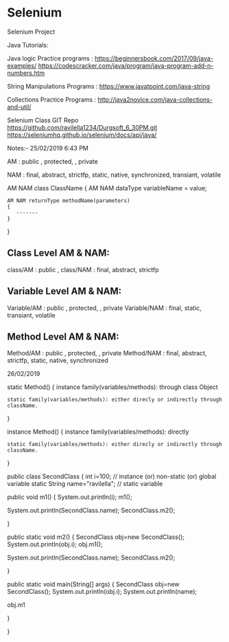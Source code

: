 # Selenium
Selenium Project

Java Tutorials:

Java logic Practice programs :
https://beginnersbook.com/2017/09/java-examples/
https://codescracker.com/java/program/java-program-add-n-numbers.htm

String Manipulations Programs :
https://www.javatpoint.com/java-string

Collections Practice Programs :
http://java2novice.com/java-collections-and-util/

Selenium Class GIT Repo
https://github.com/ravilella1234/Durgsoft_6_30PM.git
https://seleniumhq.github.io/selenium/docs/api/java/

Notes:-
25/02/2019 6:43 PM


AM  : public , protected, <default>, private

NAM : final, abstract, strictfp, static, native, synchronized, transiant,        volatile


AM NAM class ClassName
{
    AM NAM dataType variableName = value;

    AM NAM returnType methodName(parameters)
    {
       -------
    }

}


Class Level AM & NAM:
---------------------
class/AM  : public , <default>
class/NAM : final, abstract, strictfp


Variable Level AM & NAM:
------------------------
Variable/AM  : public , protected, <default>, private
Variable/NAM : final, static, transiant, volatile


Method Level AM & NAM:
---------------------
Method/AM  : public , protected, <default>, private
Method/NAM : final, abstract, strictfp, static, native, synchronized





26/02/2019

static Method()
{
    instance family(variables/methods): through class Object

    static family(variables/methods): either direcly or indirectly through className.

}

instance Method()
{
    instance family(variables/methods): directly

    static family(variables/methods): either direcly or indirectly through className.

}


public class SecondClass 
{
 int i=100; // instance (or) non-static (or) global variable
 static String name="ravilella"; // static variable
 
 public void m1()
 {
  System.out.println(i);
  m1();
  
  System.out.println(SecondClass.name);
  SecondClass.m2();

 }
 
 public static void m2()
 {
  SecondClass obj=new SecondClass();
  System.out.println(obj.i);
  obj.m1();
  
  System.out.println(SecondClass.name);
  SecondClass.m2();
  
 }
 
 public static void main(String[] args) 
 {
  SecondClass obj=new SecondClass(); 
  System.out.println(obj.i);
  System.out.println(name);
 
  obj.m1

 }

}

